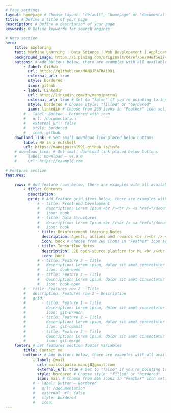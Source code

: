 ```yaml
---
# Page settings
layout: homepage # Choose layout: "default", "homepage" or "documentation-archive"
title: # Define a title of your page
description: # Define a description of your page
keywords: # Define keywords for search engines

# Hero section
hero:
    title: Exploring 
    text: Machine Learning | Data Science | Web Developement | Application Developement
    background_image: https://i.pinimg.com/originals/04/ef/5e/04ef5e1743f2123165f573616c533885.jpg
    buttons: # Add buttons below, there are examples with all available options
        - label: GitHub
          url: https://github.com/MANOJPATRA1991
          external_url: true
          style: bordered
          icon: github
        - label: LinkedIn
          url: http://linkedin.com/in/manojpatra1
          external_url: true # Set to "false" if you're pointing to inner page
          style: bordered # Choose style: "filled" or "bordered"
          icon: linkedin # Choose from 266 icons in "Feather" icon set, list of all icons is available here - https://feathericons.com
        # - label: Button — Bordered with icon
        #   url: /documentation
        #   external_url: false
        #   style: bordered
        #   icon: github
    download_link: # Set small download link placed below buttons
        label: Me in a nutshell
        url: https://manojpatra1991.github.io/info
    # download_link: # Set small download link placed below buttons
    #     label: Download — v4.0.0
    #     url: https://example.com

# Features section
features:
    
    rows: # Add feature rows below, there are examples with all available options
        - title: Contents
          description: 
          grid: # Add feature grid items below, there are examples with all available options
              # - title: Front-end Development
              #   description: Lorem Ipsum <br /><br /> <a href="/documentation">Explore More</a>
              #   icon: book
              # - title: Data Structures
              #   description: Lorem Ipsum <br /><br /> <a href="/documentation">Explore More</a>
              #   icon: book
              - title: Reinforcement Learning Notes
                description: Agents, actions and rewards <br /><br /> <a href="/reinforcement_learning">Explore More</a>
                icon: book # Choose from 266 icons in "Feather" icon set, list of all icons is available here - https://feathericons.com
              - title: Tensorflow Notes
                description: E2E open-source platform for ML <br /><br /> <a href="/tensorflow">Explore More</a>
                icon: book
              # - title: Feature 2 — Title
              #   description: Lorem ipsum, dolor sit amet consectetur adipisicing elit. Provident iste voluptas sunt eligendi sit dolorem blanditiis nostrum, fuga ducimus enim? Ut temporibus.
              #   icon: book-open
              # - title: Feature 3 — Title
              #   description: Lorem ipsum, dolor sit amet consectetur adipisicing elit. Provident iste voluptas sunt eligendi sit dolorem blanditiis nostrum, fuga ducimus enim? Ut temporibus.
              #   icon: book-open
        # - title: Features row 2 — Title
        #   description: Features row 2 — Description
        #   grid:
        #       - title: Feature 1 — Title
        #         description: Lorem ipsum, dolor sit amet consectetur adipisicing elit. Provident iste voluptas sunt eligendi sit dolorem blanditiis nostrum, fuga ducimus enim? Ut temporibus.
        #         icon: git-branch
        #       - title: Feature 2 — Title
        #         description: Lorem ipsum, dolor sit amet consectetur adipisicing elit. Provident iste voluptas sunt eligendi sit dolorem blanditiis nostrum, fuga ducimus enim? Ut temporibus.
        #         icon: git-commit
        #       - title: Feature 3 — Title
        #         description: Lorem ipsum, dolor sit amet consectetur adipisicing elit. Provident iste voluptas sunt eligendi sit dolorem blanditiis nostrum, fuga ducimus enim? Ut temporibus.
        #         icon: git-merge
    footer: # Set features section footer variables
        title: Contact me
        buttons: # Add buttons below, there are examples with all available options
            - label: Email
              url: mailto:patra.manoj0@gmail.com
              external_url: true # Set to "false" if you're pointing to inner page
              style: bordered # Choose style: "filled" or "bordered"
              icon: mail # Choose from 266 icons in "Feather" icon set, list of all icons is available here - https://feathericons.com
            # - label: Button — Bordered
            #   url: /documentation
            #   external_url: false
            #   style: bordered
            #   icon:
---
```

